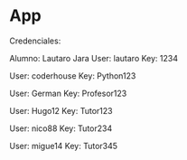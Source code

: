 # App 
 

Credenciales:

Alumno: Lautaro Jara
User: lautaro
Key: 1234

User: coderhouse
Key: Python123

User: German
Key: Profesor123

User: Hugo12
Key: Tutor123

User: nico88
Key: Tutor234

User: migue14
Key: Tutor345